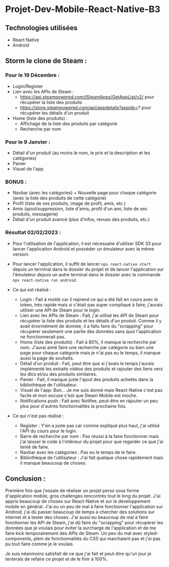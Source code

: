 # Projet-Dev-Mobile-React-Native-B3

## Technologies utilisées
- React Native
- Android

## Storm le clone de Steam :
### Pour le 19 Décembre :
- Login/Register
- Lien avec les APIs de Steam : 
    - https://api.steampowered.com/ISteamApps/GetAppList/v2/ pour récupérer la liste des produits
    - https://store.steampowered.com/api/appdetails?appids=? pour récupérer les détails d'un produit
- Home (liste des produits) :
    - Affichage de la liste des produits par catégorie
    - Recherche par nom

### Pour le 9 Janvier :
- Détail d'un produit (au moins le nom, le prix et la description et les catégories)
- Panier
- Visuel de l'app

### BONUS :
- Navbar (avec les catégories) + Nouvelle page pour chaque catégorie (avec la liste des produits de cette catégorie)
- Profil (liste de ses produits, image de profil, amis, etc.)
- Amis (ajout/suppression, liste d'amis, profil d'un ami, liste de ses produits, messagerie)
- Détail d'un produit avancé (plus d'infos, revues des produits, etc.)


### Résultat 02/02/2023 :
- Pour l'utilisation de l'application, il est nécessaire d'utiliser SDK 33 pour lancer l'application Android et posséder un émulateur avec la même version.
- Pour lancer l'application, il suffit de lancer `npx react-native start` depuis un terminal dans le dossier du projet et de lancer l'application sur l'émulateur depuis un autre terminal dans le dossier avec la commande `npx react-native run android`.
- Ce qui est réalisé : 
    - Login : Fait à moitié car il reprend ce qui a été fait en cours avec le token, très rapide mais si c'était pas super compliqué à faire, j'aurais utiliser une API de Steam pour le login.
    - Lien avec les APIs de Steam : Fait, j'ai utilisé les API de Steam pour récupérer la liste des produits et les détails d'un produit. Comme il y avait énormément de donnée, il a fallu faire du "scrapping" pour récupérer seulement une partie des données sans quoi l'application ne fonctionnerait pas.
    - Home (liste des produits) : Fait à 80%, il manque la recherche par nom. J'aurai aimé faire une recherche par catégorie ou bien une page pour chaque catégorie mais je n'ai pas eu le temps, il manque aussi la page de souhaits.
    - Détail d'un produit : Fait, peut être que si j'avais le temps j'aurais implémenté les extraits vidéos des produits et rajouter des liens vers les dlcs et/ou des produits similaires.
    - Panier : Fait, il manque juste l'ajout des produits achetés dans la bibliothèque de l'utilisateur.
    - Visuel de l'app: Bon... Je me suis donné mais React-Native c'est pas facile et mon excuse c'est que Steam Mobile est moche.
    - Notifications push : Fait avec Notifee, peut-être en rajouter un peu plus pour d'autres fonctionnalités la prochaine fois.

- Ce qui n'est pas réalisé :
    - Register : Y'en a juste pas car comme expliqué plus haut, j'ai utilisé l'API du cours pour le login.
    - Barre de recherche par nom : Pas réussi à la faire fonctionner mais j'ai laisser le code à l'intérieur du projet pour que regarder ce que j'ai tenté de faire.
    - Navbar avec les catégories : Pas eu le temps de le faire.
    - Bibliothèque de l'utilisateur : J'ai fait quelque chose rapidement mais il manque beaucoup de choses.

## Conclusion :
Première fois que j'essaie de réaliser un projet perso sous forme d'application mobile, gros challenges rencontrés tout le long du projet. 
J'ai appris beaucoup de choses sur React-Native et sur le développement mobile en général. J'ai eu un peu de mal à faire fonctionner l'application sur Android, j'ai dû passer beaucoup de temps à chercher des solutions sur internet et à tester des choses. J'ai aussi eu beaucoup de mal à faire fonctionner les API de Steam, j'ai dû faire du "scrapping" pour récupérer les données que je voulais pour éviter la surcharge de l'application et de me faire kick temporairement des APIs de Steam. Un peu du mal avec styled-components, plein de fonctionnalités du CSS qui marchaient pas et j'ai pas pu tout faire comme je le voulais.

Je suis néanmoins satisfait de ce que j'ai fait et peut-être qu'un jour je tenterais de refaire ce projet et de le finir à 100%.